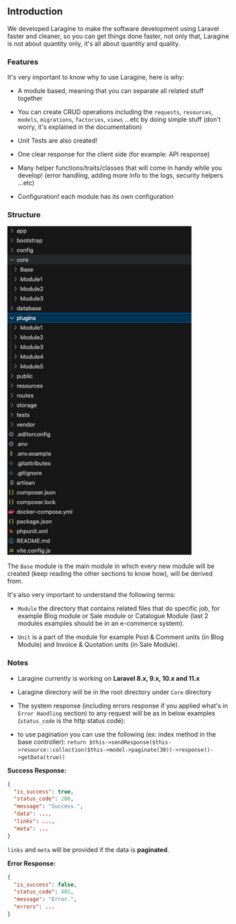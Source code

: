 ## Introduction

We developed Laragine to make the software development using Laravel faster and cleaner, so you can get things done faster, not only that, Laragine is not about quantity only, it's all about quantity and quality.

### Features

It's very important to know why to use Laragine, here is why:

* A module based, meaning that you can separate all related stuff together

* You can create CRUD operations including the `requests`, `resources`, `models`, `migrations`, `factories`, `views` ...etc by doing simple stuff (don't worry, it's explained in the documentation)

* Unit Tests are also created!

* One clear response for the client side (for example: API response)

* Many helper functions/traits/classes that will come in handy while you develop! (error handling, adding more info to the logs, security helpers ...etc)

* Configuration! each module has its own configuration

### Structure

![Structure](structure.png)

The `Base` module is the main module in which every new module will be created (keep reading the other sections to know how), will be derived from.

It's also very important to understand the following terms:

* `Module` the directory that contains related files that do specific job, for example Blog module or Sale module or Catalogue Module (last 2 modules examples should be in an e-commerce system).

* `Unit` is a part of the module for example Post & Comment units (in Blog Module) and Invoice & Quotation units (in Sale Module).

### Notes

* Laragine currently is working on **Laravel 8.x, 9.x, 10.x and 11.x**

* Laragine directory will be in the root directory under `Core` directory

* The system response (including errors response if you applied what's in `Error Handling` section) to any request will be as in below examples (`status_code` is the http status code):

* to use pagination you can use the following (ex: index method in the base controller):
`return $this->sendResponse($this->resource::collection($this->model->paginate(30))->response()->getData(true))`

**Success Response:**

```json
{
  "is_success": true,
  "status_code": 200,
  "message": "Success.",
  "data": ...,
  "links": ...,
  "meta": ...
}
```

`links` and `meta` will be provided if the data is **paginated**.


**Error Response:**

```json
{
  "is_success": false,
  "status_code": 401,
  "message": "Error.",
  "errors": ...
}
```